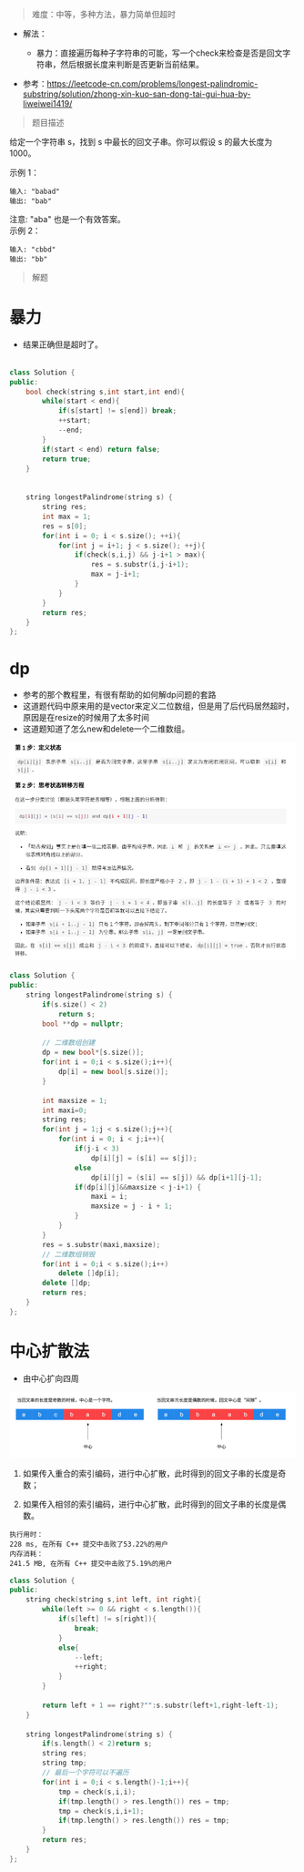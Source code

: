 > 难度：中等，多种方法，暴力简单但超时

- 解法：
  - 暴力：直接遍历每种子字符串的可能，写一个check来检查是否是回文字符串，然后根据长度来判断是否更新当前结果。

- 参考：https://leetcode-cn.com/problems/longest-palindromic-substring/solution/zhong-xin-kuo-san-dong-tai-gui-hua-by-liweiwei1419/



> 题目描述

给定一个字符串 s，找到 s 中最长的回文子串。你可以假设 s 的最大长度为 1000。  

示例 1：
```
输入: "babad"
输出: "bab"
```
注意: "aba" 也是一个有效答案。  
示例 2：
```
输入: "cbbd"
输出: "bb"
```
> 解题

# 暴力

- 结果正确但是超时了。

```cpp

class Solution {
public:
    bool check(string s,int start,int end){
        while(start < end){
            if(s[start] != s[end]) break;
            ++start;
            --end;
        }
        if(start < end) return false;
        return true;
    }


    string longestPalindrome(string s) {
        string res;
        int max = 1;
        res = s[0];
        for(int i = 0; i < s.size(); ++i){
            for(int j = i+1; j < s.size(); ++j){
                if(check(s,i,j) && j-i+1 > max){
                    res = s.substr(i,j-i+1);
                    max = j-i+1;
                }
            }
        }
        return res;
    }
};

```

# dp
- 参考的那个教程里，有很有帮助的如何解dp问题的套路
- 这道题代码中原来用的是vector来定义二位数组，但是用了后代码居然超时，原因是在resize的时候用了太多时间
- 这道题知道了怎么new和delete一个二维数组。

<div align="center" style="zoom:80%">
<img src="pic/1.png">
</div>



```cpp
class Solution {
public:
    string longestPalindrome(string s) {
        if(s.size() < 2)
            return s;
        bool **dp = nullptr;

        // 二维数组创建
        dp = new bool*[s.size()];
        for(int i = 0;i < s.size();i++){
            dp[i] = new bool[s.size()];
        }

        int maxsize = 1;
        int maxi=0;
        string res;
        for(int j = 1;j < s.size();j++){
            for(int i = 0; i < j;i++){
                if(j-i < 3)
                    dp[i][j] = (s[i] == s[j]);
                else
                    dp[i][j] = (s[i] == s[j]) && dp[i+1][j-1];
                if(dp[i][j]&&maxsize < j-i+1) {
                    maxi = i;
                    maxsize = j - i + 1;
                }
            }
        }
        res = s.substr(maxi,maxsize);
        // 二维数组销毁
        for(int i = 0;i < s.size();i++)
            delete []dp[i];
        delete []dp;
        return res;
    }
};
```

# 中心扩散法
- 由中心扩向四周

<div align="center" style="zoom:80%">
<img src="pic/2.png">
</div>

1. 如果传入重合的索引编码，进行中心扩散，此时得到的回文子串的长度是奇数；

2. 如果传入相邻的索引编码，进行中心扩散，此时得到的回文子串的长度是偶数。

```
执行用时：
228 ms, 在所有 C++ 提交中击败了53.22%的用户
内存消耗：
241.5 MB, 在所有 C++ 提交中击败了5.19%的用户
```



```cpp
class Solution {
public:
    string check(string s,int left, int right){
        while(left >= 0 && right < s.length()){
            if(s[left] != s[right]){
                break;
            }
            else{
                --left;
                ++right;
            }
        }

        return left + 1 == right?"":s.substr(left+1,right-left-1);
    }

    string longestPalindrome(string s) {
        if(s.length() < 2)return s;
        string res;
        string tmp;
        // 最后一个字符可以不遍历
        for(int i = 0;i < s.length()-1;i++){
            tmp = check(s,i,i);
            if(tmp.length() > res.length()) res = tmp;
            tmp = check(s,i,i+1);
            if(tmp.length() > res.length()) res = tmp;
        }
        return res;
    }
};
```